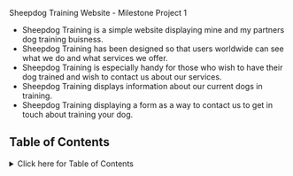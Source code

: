 Sheepdog Training Website - Milestone Project 1

- Sheepdog Training is a simple website displaying mine and my partners dog training buisness.
- Sheepdog Training has been designed so that users worldwide can see what we do and what services we offer.
- Sheepdog Training is especially handy for those who wish to have their dog trained and wish to contact us about our services.
- Sheepdog Training displays information about our current dogs in training.
- Sheepdog Training displaying a form as a way to contact us to get in touch about training your dog.

## Table of Contents

<details>
<summary>Click here for Table of Contents</summary>

## Mockup Screenshots

Below are two mockup images of the Your Weather website created using the "Am I Responsive" website.

| Screenshot 1 | Screenshot 2 |
| :---: | :---: |
| ![screenshot]() | ![screenshot] () |

## UX

- The design for Sheepdog Training was created as a series of wireframes covering mobile, tablet and desktop to determine the initial design and layout of the site.
- Sheepdog Training site was designed with ease of use and simplicity in mind.

### Colour Scheme

- The chosen colour scheme for Sheepdog Training is designed to be inviting and have a neutral and clean aesthetic.
- The colours used are as follows:-

- `#555555` used for primary text.
- `#555555` used for secondary text.
- `#777777` used for Social Media icons.
- `#ffffff` used for button text colour.
- `#777777` used for button background colour.
- `#000000` used for button background when hovering over it.

### Typography

- I used the generic webiste fonts for Sheepdog Training.
- I felt that this font had a nice style that is easy to read and that it fitted well with the Sheepdog Training site.

- Oswald was used for all text within the body.
- Courier New, Courier, monospace was used for the nav bar text.

- [Font Awesome](https://fontawesome.com) icons were used in the Sheepdog Training, for Social Media Icons in the footer.

## User Stories

- As a new site user, I would like to know what the site is about, so that I understand what the site does.
- As a new site user, I would like to browse through photos of working dogs.
- As a new site user, I would like to put my contact detials in and send a message to the buisness.

## Wireframes

### Mobile Wireframes

| Main page | Gallery | Contact Us Form |

### Tablet Wireframes

| Main page | Gallery | Contact Us Form |

### Desktop Wireframes

| Main page | Gallery | Contact Us Form |


## Features

## Tools & Technologies Used

- [Font Awesome](https://fontawesome.com/) used to add Social Media icons to the footer.
- [CSS Flexbox](https://www.w3schools.com/css/css3_flexbox.asp) used for an enhanced responsive layout.
- [Git](https://git-scm.com) used for version control. (`git add`, `git commit`, `git push`)
- [GitHub](https://github.com) used for secure online code storage.
- [GitHub Pages](https://pages.github.com) used for hosting the deployed front-end site.
- [VSCode](https://code.visualstudio.com/) used for local IDE for development.

## Testing

## Deployment

## Credits
